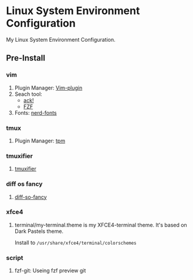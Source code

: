 # Linux System Environment Configuration

My Linux System Environment Configuration.

## Pre-Install
### vim
1. Plugin Manager: [Vim-plugin](https://github.com/junegunn/vim-plug)
1. Seach tool:
    * [ack!](https://beyondgrep.com/install/)
    * [FZF](https://github.com/junegunn/fzf/blob/master/README-VIM.md)
1. Fonts: [nerd-fonts](https://github.com/ryanoasis/nerd-fonts#option-7-unofficial-arch-user-repository-aur)

### tmux
1. Plugin Manager: [tpm](https://github.com/tmux-plugins/tpm)

### tmuxifier
1. [tmuxifier](https://github.com/jimeh/tmuxifier.git)

### diff os fancy
1. [diff-so-fancy](https://github.com/so-fancy/diff-so-fancy)

### xfce4
1. terminal/my-terminal.theme is my XFCE4-terminal theme. It's based on Dark Pastels theme.

    Install to `/usr/share/xfce4/terminal/colorschemes`

### script
1. fzf-git: Useing fzf preview git 
